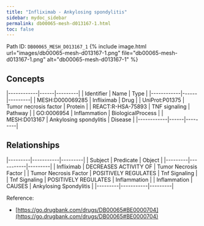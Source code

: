 ```yaml
---
title: "Infliximab - Ankylosing spondylitis"
sidebar: mydoc_sidebar
permalink: db00065-mesh-d013167-1.html
toc: false 
---
```



Path ID: `DB00065_MESH_D013167_1`
{% include image.html url="images/db00065-mesh-d013167-1.png" file="db00065-mesh-d013167-1.png" alt="db00065-mesh-d013167-1" %}

## Concepts

|------------|------|---------|
| Identifier | Name | Type    |
|------------|------|---------|
| MESH:D000069285 | Infliximab | Drug |
| UniProt:P01375 | Tumor necrosis factor | Protein |
| REACT:R-HSA-75893 | TNF signaling | Pathway |
| GO:0006954 | Inflammation | BiologicalProcess |
| MESH:D013167 | Ankylosing spondylitis | Disease |
|------------|------|---------|

## Relationships

|---------|-----------|---------|
| Subject | Predicate | Object  |
|---------|-----------|---------|
| Infliximab | DECREASES ACTIVITY OF | Tumor Necrosis Factor |
| Tumor Necrosis Factor | POSITIVELY REGULATES | Tnf Signaling |
| Tnf Signaling | POSITIVELY REGULATES | Inflammation |
| Inflammation | CAUSES | Ankylosing Spondylitis |
|---------|-----------|---------|

Reference: 
  - [https://go.drugbank.com/drugs/DB00065#BE0000704](https://go.drugbank.com/drugs/DB00065#BE0000704)
